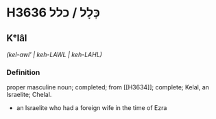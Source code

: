 # H3636 כְּלָל / כלל

## Kᵉlâl

_(kel-awl' | keh-LAWL | keh-LAHL)_

### Definition

proper masculine noun; completed; from [[H3634]]; complete; Kelal, an Israelite; Chelal.

- an Israelite who had a foreign wife in the time of Ezra
